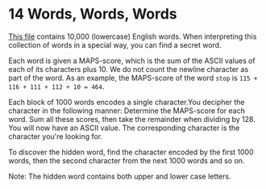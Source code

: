 # 14 Words, Words, Words


[This file](https://gist.githubusercontent.com/cmrosenberg/45153f04750aebde65f2/raw/9df26ecd54dc7d35856fb1ae45052aa04b933680/gistfile1.txt)
 contains 10,000 (lowercase) English words. When interpreting this
collection of words in a special way, you can find a secret word.

Each word is given a MAPS-score, which is the sum of the ASCII values of
each of its characters plus 10. We do not count the newline character as
part of the word. As an example, the MAPS-score of the word `stop` is
`115 + 116 + 111 + 112 + 10 = 464`.

Each block of 1000 words encodes a single character.You decipher the
character in the following manner: Determine the MAPS-score for each
word. Sum all these scores, then take the remainder when dividing by
128. You will now have an ASCII value. The corresponding character is
the character you're looking for.

To discover the hidden word, find the character encoded by the first
1000 words, then the second character from the next 1000 words and so on.

Note: The hidden word contains both upper and lower case letters.
